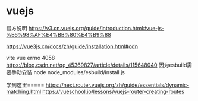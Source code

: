 # vuejs

官方说明
https://v3.cn.vuejs.org/guide/introduction.html#vue-js-%E6%98%AF%E4%BB%80%E4%B9%88

https://vue3js.cn/docs/zh/guide/installation.html#cdn
<script src="https://unpkg.com/vue@next"></script>

vite vue errno 4058
https://blog.csdn.net/qq_45369827/article/details/115648040
因为esbuild需要手动安装
node node_modules/esbuild/install.js

学到这里=====
https://next.router.vuejs.org/zh/guide/essentials/dynamic-matching.html
https://vueschool.io/lessons/vuejs-router-creating-routes